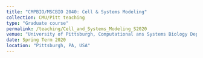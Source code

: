 ```yaml
---
title: "CMPBIO/MSCBIO 2040: Cell & Systems Modeling"
collection: CMU/Pitt teaching
type: "Graduate course"
permalink: /teaching/Cell_and_Systems_Modeling_S2020
venue: "University of Pittsburgh, Computational ans Systems Biology Department"
date: Spring Term 2020
location: "Pittsburgh, PA, USA"
---
```



